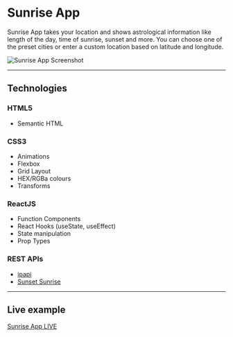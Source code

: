 # Sunrise App

Sunrise App takes your location and shows astrological information like length of the day, time of sunrise, sunset and more. You can choose one of the preset cities or enter a custom location based on latitude and longitude.

![Sunrise App Screenshot](https://small-projects.s3.eu-west-2.amazonaws.com/sunrise-app/capture.jpg)

---

## Technologies

### HTML5

* Semantic HTML

### CSS3

* Animations
* Flexbox
* Grid Layout
* HEX/RGBa colours
* Transforms

### ReactJS

* Function Components
* React Hooks (useState, useEffect)
* State manipulation
* Prop Types

### REST APIs

* [ipapi](https://ipapi.co/)
* [Sunset Sunrise](https://sunrise-sunset.org/api)

---

## Live example

[Sunrise App LIVE](https://react-sunrise-app-live-201122.netlify.app/)
